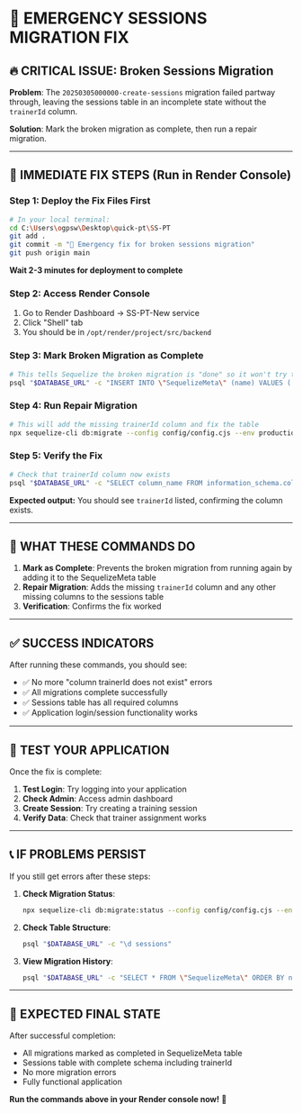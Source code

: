 # 🚨 EMERGENCY SESSIONS MIGRATION FIX

## 🔥 CRITICAL ISSUE: Broken Sessions Migration

**Problem**: The `20250305000000-create-sessions` migration failed partway through, leaving the sessions table in an incomplete state without the `trainerId` column.

**Solution**: Mark the broken migration as complete, then run a repair migration.

---

## 🚀 IMMEDIATE FIX STEPS (Run in Render Console)

### Step 1: Deploy the Fix Files First
```bash
# In your local terminal:
cd C:\Users\ogpsw\Desktop\quick-pt\SS-PT
git add .
git commit -m "🚨 Emergency fix for broken sessions migration"
git push origin main
```

**Wait 2-3 minutes for deployment to complete**

### Step 2: Access Render Console
1. Go to Render Dashboard → SS-PT-New service
2. Click "Shell" tab
3. You should be in `/opt/render/project/src/backend`

### Step 3: Mark Broken Migration as Complete
```bash
# This tells Sequelize the broken migration is "done" so it won't try to run it again
psql "$DATABASE_URL" -c "INSERT INTO \"SequelizeMeta\" (name) VALUES ('20250305000000-create-sessions.cjs') ON CONFLICT (name) DO NOTHING;"
```

### Step 4: Run Repair Migration
```bash
# This will add the missing trainerId column and fix the table
npx sequelize-cli db:migrate --config config/config.cjs --env production
```

### Step 5: Verify the Fix
```bash
# Check that trainerId column now exists
psql "$DATABASE_URL" -c "SELECT column_name FROM information_schema.columns WHERE table_name = 'sessions' AND column_name = 'trainerId';"
```

**Expected output:** You should see `trainerId` listed, confirming the column exists.

---

## 🎯 WHAT THESE COMMANDS DO

1. **Mark as Complete**: Prevents the broken migration from running again by adding it to the SequelizeMeta table
2. **Repair Migration**: Adds the missing `trainerId` column and any other missing columns to the sessions table
3. **Verification**: Confirms the fix worked

---

## ✅ SUCCESS INDICATORS

After running these commands, you should see:
- ✅ No more "column trainerId does not exist" errors
- ✅ All migrations complete successfully
- ✅ Sessions table has all required columns
- ✅ Application login/session functionality works

---

## 🧪 TEST YOUR APPLICATION

Once the fix is complete:
1. **Test Login**: Try logging into your application
2. **Check Admin**: Access admin dashboard
3. **Create Session**: Try creating a training session
4. **Verify Data**: Check that trainer assignment works

---

## 📞 IF PROBLEMS PERSIST

If you still get errors after these steps:

1. **Check Migration Status**:
   ```bash
   npx sequelize-cli db:migrate:status --config config/config.cjs --env production
   ```

2. **Check Table Structure**:
   ```bash
   psql "$DATABASE_URL" -c "\d sessions"
   ```

3. **View Migration History**:
   ```bash
   psql "$DATABASE_URL" -c "SELECT * FROM \"SequelizeMeta\" ORDER BY name;"
   ```

---

## 🎉 EXPECTED FINAL STATE

After successful completion:
- All migrations marked as completed in SequelizeMeta table
- Sessions table with complete schema including trainerId
- No more migration errors
- Fully functional application

**Run the commands above in your Render console now!** 🚀
